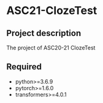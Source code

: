 # ASC21-ClozeTest
## Project description
The project of ASC20-21 ClozeTest
## Required
- python>=3.6.9
- pytorch>=1.6.0
- transformers>=4.0.1
